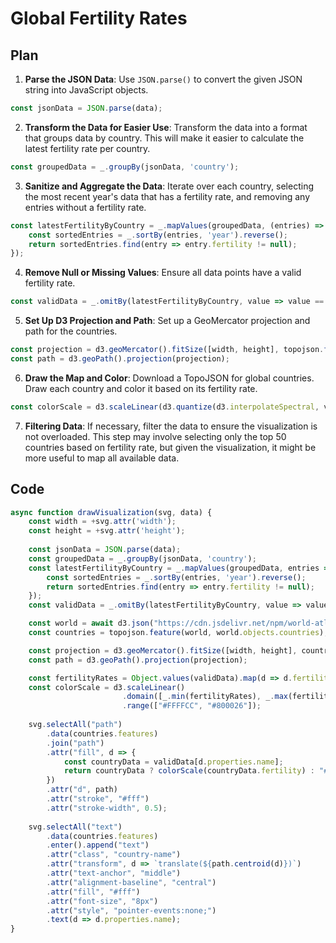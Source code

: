 # Global Fertility Rates

## Plan

1. **Parse the JSON Data**: Use `JSON.parse()` to convert the given JSON string into JavaScript objects.
```javascript
const jsonData = JSON.parse(data);
```

2. **Transform the Data for Easier Use**: Transform the data into a format that groups data by country. This will make it easier to calculate the latest fertility rate per country.
```javascript
const groupedData = _.groupBy(jsonData, 'country');
```

3. **Sanitize and Aggregate the Data**: Iterate over each country, selecting the most recent year's data that has a fertility rate, and removing any entries without a fertility rate.
```javascript
const latestFertilityByCountry = _.mapValues(groupedData, (entries) => {
    const sortedEntries = _.sortBy(entries, 'year').reverse();
    return sortedEntries.find(entry => entry.fertility != null);
});
```

4. **Remove Null or Missing Values**: Ensure all data points have a valid fertility rate.
```javascript
const validData = _.omitBy(latestFertilityByCountry, value => value == null);
```

5. **Set Up D3 Projection and Path**: Set up a GeoMercator projection and path for the countries.
```javascript
const projection = d3.geoMercator().fitSize([width, height], topojson.feature(world, world.objects.countries));
const path = d3.geoPath().projection(projection);
```

6. **Draw the Map and Color**: Download a TopoJSON for global countries. Draw each country and color it based on its fertility rate.
```javascript
const colorScale = d3.scaleLinear(d3.quantize(d3.interpolateSpectral, validData.length));
```

7. **Filtering Data**: If necessary, filter the data to ensure the visualization is not overloaded. This step may involve selecting only the top 50 countries based on fertility rate, but given the visualization, it might be more useful to map all available data.

## Code

```javascript
async function drawVisualization(svg, data) {
    const width = +svg.attr('width');
    const height = +svg.attr('height');
    
    const jsonData = JSON.parse(data);
    const groupedData = _.groupBy(jsonData, 'country');
    const latestFertilityByCountry = _.mapValues(groupedData, entries => {
        const sortedEntries = _.sortBy(entries, 'year').reverse();
        return sortedEntries.find(entry => entry.fertility != null);
    });
    const validData = _.omitBy(latestFertilityByCountry, value => value == null);

    const world = await d3.json("https://cdn.jsdelivr.net/npm/world-atlas@2/countries-110m.json");
    const countries = topojson.feature(world, world.objects.countries);

    const projection = d3.geoMercator().fitSize([width, height], countries);
    const path = d3.geoPath().projection(projection);

    const fertilityRates = Object.values(validData).map(d => d.fertility);
    const colorScale = d3.scaleLinear()
                         .domain([_.min(fertilityRates), _.max(fertilityRates)])
                         .range(["#FFFFCC", "#800026"]);
    
    svg.selectAll("path")
        .data(countries.features)
        .join("path")
        .attr("fill", d => {
            const countryData = validData[d.properties.name];
            return countryData ? colorScale(countryData.fertility) : "#ccc";
        })
        .attr("d", path)
        .attr("stroke", "#fff")
        .attr("stroke-width", 0.5);
    
    svg.selectAll("text")
        .data(countries.features)
        .enter().append("text")
        .attr("class", "country-name")
        .attr("transform", d => `translate(${path.centroid(d)})`)
        .attr("text-anchor", "middle")
        .attr("alignment-baseline", "central")
        .attr("fill", "#fff")
        .attr("font-size", "8px")
        .attr("style", "pointer-events:none;")
        .text(d => d.properties.name);
}
```